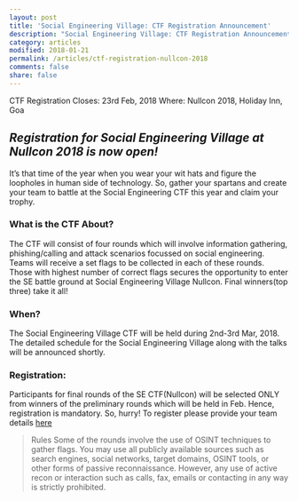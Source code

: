 ```yaml
---
layout: post
title: 'Social Engineering Village: CTF Registration Announcement'
description: "Social Engineering Village: CTF Registration Announcement"
category: articles
modified: 2018-01-21
permalink: /articles/ctf-registration-nullcon-2018
comments: false
share: false
---	
```

CTF Registration Closes: 23rd Feb, 2018
Where: Nullcon 2018, Holiday Inn, Goa

## *Registration for Social Engineering Village at Nullcon 2018 is now open!*

It’s that time of the year when you wear your wit hats and figure the loopholes in human side of technology. So, gather your spartans and create your team to battle at the Social Engineering CTF this year and claim your trophy.

### What is the CTF About?
The CTF will consist of four rounds which will involve information gathering, phishing/calling and attack scenarios focussed on social engineering. Teams will receive a set flags to be collected in each of these rounds. Those with highest number of correct flags secures the opportunity to enter the SE battle ground at Social Engineering Village Nullcon. Final winners(top three) take it all!

### When?
The Social Engineering Village CTF will be held during 2nd-3rd Mar, 2018. The detailed schedule for the Social Engineering Village along with the talks will be announced shortly.

### Registration:
Participants for final rounds of the SE CTF(Nullcon) will be selected ONLY from winners of the preliminary rounds which will be held in Feb. Hence, registration is mandatory. So, hurry!
To register please provide your team details [here](https://docs.google.com/forms/d/1gz77Re5W3woHCcYVU3XhmaUJi5zM6CMdcvEr8o7vFGY/)

> Rules
Some of the rounds involve the use of OSINT techniques to gather flags. You may use all publicly available sources such as search engines, social networks, target domains, OSINT tools, or other forms of passive reconnaissance. However, any use of active recon or interaction such as calls, fax, emails or contacting in any way is strictly prohibited.

